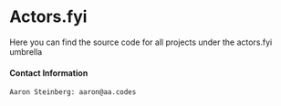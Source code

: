 # Actors.fyi
Here you can find the source code for all projects under the actors.fyi umbrella

#### Contact Information
```
Aaron Steinberg: aaron@aa.codes
```
